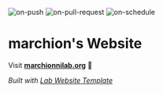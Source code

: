 
  ![on-push](../../actions/workflows/on-push.yaml/badge.svg)
  ![on-pull-request](../../actions/workflows/on-pull-request.yaml/badge.svg)
  ![on-schedule](../../actions/workflows/on-schedule.yaml/badge.svg)

  # marchion's Website

  Visit **[marchionnilab.org](https://marchionnilab.org)** 🚀

  _Built with [Lab Website Template](https://greene-lab.gitbook.io/lab-website-template-docs)_
